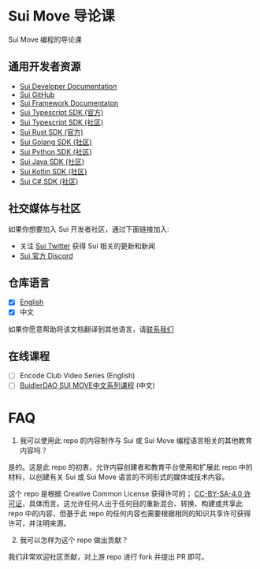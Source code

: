 # Sui Move 导论课

Sui Move 编程的导论课

## 通用开发者资源

- [Sui Developer Documentation](https://docs.sui.io/build)
- [Sui GitHub](https://github.com/MystenLabs/sui)
- [Sui Framework Documentaton](https://github.com/MystenLabs/sui/tree/main/crates/sui-framework/docs)
- [Sui Typescript SDK (官方)](https://github.com/MystenLabs/sui/tree/main/sdk/typescript)
- [Sui Typescript SDK (社区)](https://github.com/scallop-io/sui-kit)
- [Sui Rust SDK (官方)](https://github.com/MystenLabs/sui/tree/main/crates/sui-sdk)
- [Sui Golang SDK (社区)](https://github.com/coming-chat/go-sui-sdk)
- [Sui Python SDK (社区)](https://github.com/FrankC01/pysui)
- [Sui Java SDK (社区)](https://github.com/GrapeBaBa/sui4j)
- [Sui Kotlin SDK (社区)](https://github.com/cosmostation/suikotlin)
- [Sui C# SDK (社区)](https://github.com/d-moos/SuiNet)

## 社交媒体与社区

如果你想要加入 Sui 开发者社区，通过下面链接加入:

- 关注 [Sui Twitter](https://twitter.com/SuiNetwork) 获得 Sui 相关的更新和新闻
- [Sui 官方 Discord](https://discord.gg/sui)

## 仓库语言

- [x] [English](https://github.com/sui-foundation/sui-move-intro-course)
- [x] 中文

如果你愿意帮助将该文档翻译到其他语言，请[联系我们](mailto:henry@mystenlabs.com)  

## 在线课程

- [ ] Encode Club Video Series (English)
- [ ] [BuidlerDAO SUI MOVE中文系列课程](https://www.bilibili.com/video/BV1RY411v7YU) (中文)

# FAQ

1. 我可以使用此 repo 的内容制作与 Sui 或 Sui Move 编程语言相关的其他教育内容吗？

是的。这是此 repo 的初衷，允许内容创建者和教育平台使用和扩展此 repo 中的材料，以创建有关 Sui 或 Sui Move 语言的不同形式的媒体或技术内容。

这个 repo 是根据 Creative Common License 获得许可的； [CC-BY-SA-4.0 许可证](https://github.com/RandyPen/sui-move-intro-course-zh/blob/main/LICENSE)，具体而言。这允许任何人出于任何目的重新混合、转换、构建或共享此 repo 中的内容，但基于此 repo 的任何内容也需要根据相同的知识共享许可获得许可，并注明来源。

2. 我可以怎样为这个 repo 做出贡献？

我们非常欢迎社区贡献，对上游 repo 进行 fork 并提出 PR 即可。
